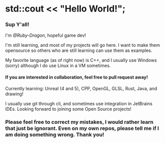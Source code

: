 # std::cout << "Hello World!";

### Sup Y'all!

I'm *@Ruby-Dragon*, hopeful game dev!

I'm still learning, and most of my projects will go here. I want to make them opensource so others who are still learning can use them as examples.

My favorite language (as of right now) is C++, and I usually use Windows (sorry) although I do use Linux in a VM sometimes.

#### If you are interested in collaboration, feel free to pull request away!

Currently learning: Unreal (4 and 5), CPP, OpenGL, GLSL, Rust, Java, and drawing!

I usually use git through cli, and sometimes use integration in JetBrains IDEs. Looking forward to joining some Open Source projects!

### Please feel free to correct my mistakes, I would rather learn that just be ignorant. Even on my own repos, please tell me if I am doing something wrong. Thank you!
